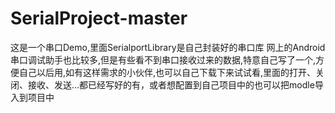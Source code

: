 # SerialProject-master
这是一个串口Demo,里面SerialportLibrary是自己封装好的串口库
网上的Android串口调试助手也比较多,但是有些看不到串口接收过来的数据,特意自己写了一个,方便自己以后用,如有这样需求的小伙伴,也可以自己下载下来试试看,里面的打开、关闭、接收、发送...都已经写好的有，或者想配置到自己项目中的也可以把modle导入到项目中
